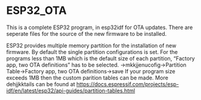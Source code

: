 # ESP32_OTA

This is a complete ESP32 program, in esp32idf for OTA updates. There are seperate files for the source of the new firmware to be installed.

ESP32 provides multiple memory partition for the installation of new firmware. By default the single partition configurations is set. 
For the programs less than 1MB which is the default size of each partition,
“Factory app, two OTA definitions” has to be selected.
->mkkjjenucofig->Partition Table->Factory app, two OTA definitions->save
If your program size exceeds 1MB then the custom parition tables can be made. More dehjjkktails can be found at https://docs.espressif.com/projects/esp-idf/en/latest/esp32/api-guides/partition-tables.html
